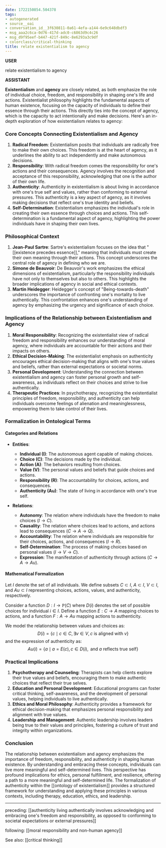```yaml
---
date: 1722150854.504378
tags:
- autogenerated
- source__oai
- conversation_id__3f630811-0a61-4efa-a144-6e9c648dbdf3
- msg_aaa2c6ca-0d76-417d-adc0-c6863d9c4c26
- msg_d9f95eef-b447-421f-849c-8e6293a3c9df
- colorclass/critical-thinking
title: relate existentialism to agency
---
```


**USER**

relate existentialism to agency


**ASSISTANT**

**Existentialism** and **agency** are closely related, as both emphasize the role of individual choice, freedom, and responsibility in shaping one's life and actions. Existentialist philosophy highlights the fundamental aspects of human existence, focusing on the capacity of individuals to define their essence through their actions. This directly ties into the concept of agency, which is the capacity to act intentionally and make decisions. Here's an in-depth exploration of how existentialism relates to agency:

### Core Concepts Connecting Existentialism and Agency

1. **Radical Freedom**: Existentialism posits that individuals are radically free to make their own choices. This freedom is at the heart of agency, as it underlines the ability to act independently and make autonomous decisions.
2. **Responsibility**: With radical freedom comes the responsibility for one's actions and their consequences. Agency involves the recognition and acceptance of this responsibility, acknowledging that one is the author of their own life.
3. **Authenticity**: Authenticity in existentialism is about living in accordance with one's true self and values, rather than conforming to external pressures. This authenticity is a key aspect of agency, as it involves making decisions that reflect one's true identity and beliefs.
4. **Self-Determination**: Existentialism emphasizes the individual's role in creating their own essence through choices and actions. This self-determination is a fundamental aspect of agency, highlighting the power individuals have in shaping their own lives.

### Philosophical Context

1. **Jean-Paul Sartre**: Sartre's existentialism focuses on the idea that "[[existence precedes essence]]," meaning that individuals must create their own meaning through their actions. This concept underscores the central role of agency in defining who we are.
2. **Simone de Beauvoir**: De Beauvoir's work emphasizes the ethical dimensions of existentialism, particularly the responsibility individuals have not only to themselves but also to others. This highlights the broader implications of agency in social and ethical contexts.
3. **Martin Heidegger**: Heidegger's concept of "Being-towards-death" underscores the importance of confronting one's mortality to live authentically. This confrontation enhances one's understanding of agency by emphasizing the urgency and significance of each choice.

### Implications of the Relationship between Existentialism and Agency

1. **Moral Responsibility**: Recognizing the existentialist view of radical freedom and responsibility enhances our understanding of moral agency, where individuals are accountable for their actions and their impacts on others.
2. **Ethical Decision-Making**: The existentialist emphasis on authenticity encourages ethical decision-making that aligns with one's true values and beliefs, rather than external expectations or societal norms.
3. **Personal Development**: Understanding the connection between existentialism and agency can foster personal growth and self-awareness, as individuals reflect on their choices and strive to live authentically.
4. **Therapeutic Practices**: In psychotherapy, recognizing the existentialist principles of freedom, responsibility, and authenticity can help individuals overcome feelings of alienation and meaninglessness, empowering them to take control of their lives.

### Formalization in Ontological Terms

#### Categories and Relations

- **Entities**:
  - **Individual (I)**: The autonomous agent capable of making choices.
  - **Choice (C)**: The decisions made by the individual.
  - **Action (A)**: The behaviors resulting from choices.
  - **Value (V)**: The personal values and beliefs that guide choices and actions.
  - **Responsibility (R)**: The accountability for choices, actions, and consequences.
  - **Authenticity (Au)**: The state of living in accordance with one's true self.

- **Relations**:
  - **Autonomy**: The relation where individuals have the freedom to make choices ($I \rightarrow C$).
  - **Causality**: The relation where choices lead to actions, and actions lead to consequences ($C \rightarrow A \rightarrow Q$).
  - **Accountability**: The relation where individuals are responsible for their choices, actions, and consequences ($I \rightarrow R$).
  - **Self-Determination**: The process of making choices based on personal values ($I \rightarrow V \rightarrow C$).
  - **Expression**: The manifestation of authenticity through actions ($C \rightarrow A \rightarrow Au$).

#### Mathematical Formalization

Let $I$ denote the set of all individuals. We define subsets $C \subset I$, $A \subset I$, $V \subset I$, and $Au \subset I$ representing choices, actions, values, and authenticity, respectively.

Consider a function $D: I \rightarrow \mathbb{P}(C)$ where $D(i)$ denotes the set of possible choices for individual $i \in I$. Define a function $E: C \rightarrow A$ mapping choices to actions, and a function $F: A \rightarrow Au$ mapping actions to authenticity.

We model the relationship between values and choices as:
$$ D(i) = \{c \mid c \in C, \exists v \in V, c \text{ is aligned with } v\} $$
and the expression of authenticity as:
$$ Au(i) = \{a \mid a = E(c), c \in D(i), \text{ and } a \text{ reflects true self} \} $$

### Practical Implications

1. **Psychotherapy and Counseling**: Therapists can help clients explore their true values and beliefs, encouraging them to make authentic choices that reflect their true selves.
2. **Education and Personal Development**: Educational programs can foster critical thinking, self-awareness, and the development of personal values, helping individuals to live authentically.
3. **Ethics and Moral Philosophy**: Authenticity provides a framework for ethical decision-making that emphasizes personal responsibility and alignment with true values.
4. **Leadership and Management**: Authentic leadership involves leaders being true to their values and principles, fostering a culture of trust and integrity within organizations.

### Conclusion

The relationship between existentialism and agency emphasizes the importance of freedom, responsibility, and authenticity in shaping human existence. By understanding and embracing these concepts, individuals can live more meaningful and self-determined lives. This perspective has profound implications for ethics, personal fulfillment, and resilience, offering a path to a more meaningful and self-determined life. The formalization of authenticity within the [[ontology of existentialism]] provides a structured framework for understanding and applying these principles in various contexts, including therapy, education, ethics, and leadership.


---

preceding: [[authenticity living authentically involves acknowledging and embracing one's freedom and responsibility, as opposed to conforming to societal expectations or external pressures]]  


following: [[moral responsibility and non-human agency]]

See also: [[critical thinking]]